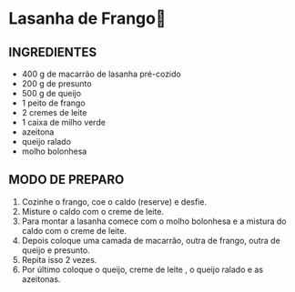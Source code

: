 # Lasanha de Frango:chicken:



## INGREDIENTES

- 400 g de macarrão de lasanha pré-cozido
- 200 g de presunto
- 500 g de queijo
- 1 peito de frango
- 2 cremes de leite
- 1 caixa de milho verde
- azeitona
- queijo ralado
- molho bolonhesa

## MODO DE PREPARO

1. Cozinhe o frango, coe o caldo (reserve) e desfie.
2. Misture o caldo com o creme de leite.
3. Para montar a lasanha comece com o molho bolonhesa e a mistura do caldo com o creme de leite.
4. Depois coloque uma camada de macarrão, outra de frango, outra de queijo e presunto.
5. Repita isso 2 vezes.
6. Por último coloque o queijo, creme de leite , o queijo ralado e as azeitonas.

### 
